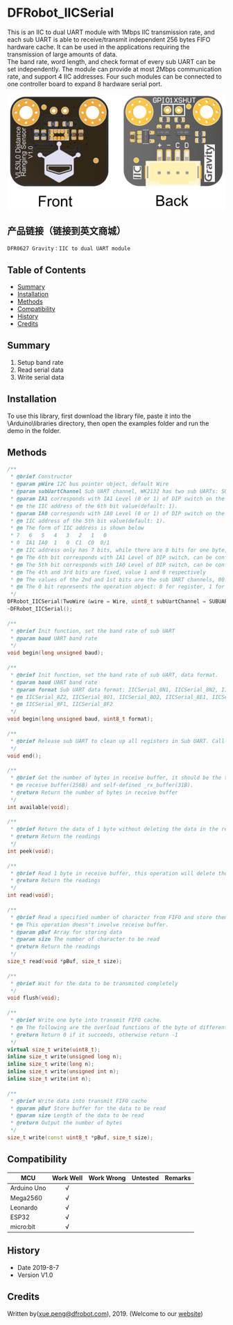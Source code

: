 # DFRobot_IICSerial
This is an IIC to dual UART module with 1Mbps IIC transmission rate, and each sub UART is able to receive/transmit independent 256 bytes FIFO hardware cache. It can be used in the applications requiring the transmission of large amounts of data. <br>
The band rate, word length, and check format of every sub UART can be set independently. The module can provide at most 2Mbps communication rate, and support 4 IIC addresses. Four such modules can be connected to one controller board to expand 8 hardware serial port. <br>

![正反面svg效果图](https://github.com/Arya11111/DFRobot_MCP23017/blob/master/resources/images/SEN0245svg1.png)


## 产品链接（链接到英文商城）
    DFR0627 Gravity：IIC to dual UART module
   
## Table of Contents

* [Summary](#summary)
* [Installation](#installation)
* [Methods](#methods)
* [Compatibility](#compatibility)
* [History](#history)
* [Credits](#credits)

## Summary
1. Setup band rate<br>
2. Read serial data<br>
3. Write serial data<br>

## Installation

To use this library, first download the library file, paste it into the \Arduino\libraries directory, then open the examples folder and run the demo in the folder.

## Methods

```C++
/**
 * @brief Constructor
 * @param pWire I2C bus pointer object, default Wire
 * @param subUartChannel Sub UART channel, WK2132 has two sub UARTs: SUBUART_CHANNEL_1 or SUBUART_CHANNEL_2
 * @param IA1 corresponds with IA1 Level (0 or 1) of DIP switch on the module, and is used for configuring 
 * @n the IIC address of the 6th bit value(default: 1).
 * @param IA0 corresponds with IA0 Level (0 or 1) of DIP switch on the module, and is used for configuring
 * @n IIC address of the 5th bit value(default: 1).
 * @n The form of IIC address is shown below
 * 7   6   5   4   3   2   1   0
 * 0  IA1 IA0  1   0  C1  C0  0/1
 * @n IIC address only has 7 bits, while there are 8 bits for one byte, so the extra one bit will be filled as 0. 
 * @n The 6th bit corresponds with IA1 Level of DIP switch, can be configured manually. 
 * @n The 5th bit corresponds with IA0 Level of DIP switch, can be configured manually. 
 * @n The 4th and 3rd bits are fixed, value 1 and 0 respectively
 * @n The values of the 2nd and 1st bits are the sub UART channels, 00 for sub UART 1, 01 for sub UART 2. 
 * @n The 0 bit represents the operation object: 0 for register, 1 for FIFO cache.
 */
DFRobot_IICSerial(TwoWire &wire = Wire, uint8_t subUartChannel = SUBUART_CHANNEL_1, uint8_t IA1 = 1, uint8_t IA0 = 1);
~DFRobot_IICSerial();

/**
 * @brief Init function, set the band rate of sub UART
 * @param baud UART band rate
 */
void begin(long unsigned baud);

/**
 * @brief Init function, set the band rate of sub UART, data format. 
 * @param baud UART band rate 
 * @param format Sub UART data format: IICSerial_8N1, IICSerial_8N2, IICSerial_8Z1
 * @n IICSerial_8Z2, IICSerial_8O1, IICSerial_8O2, IICSerial_8E1, IICSerial_8E2
 * @n IICSerial_8F1, IICSerial_8F2
 */
void begin(long unsigned baud, uint8_t format);

/**
 * @brief Release sub UART to clean up all registers in Sub UART. Call function begin() again to make it work.
 */
void end();

/**
 * @brief Get the number of bytes in receive buffer, it should be the total number of bytes in FIFO
 * @n receive buffer(256B) and self-defined _rx_buffer(31B).
 * @return Return the number of bytes in receive buffer 
 */
int available(void);

/**
 * @brief Return the data of 1 byte without deleting the data in the receive buffer
 * @return Return the readings
 */
int peek(void);

/**
 * @brief Read 1 byte in receive buffer, this operation will delete the data in the buffer.
 * @return Return the readings
 */
int read(void);

/**
 * @brief Read a specified number of character from FIFO and store them into a array. 
 * @n This operation doesn't involve receive buffer. 
 * @param pBuf Array for storing data 
 * @param size The number of character to be read
 * @return Return the readings
 */
size_t read(void *pBuf, size_t size);

/**
 * @brief Wait for the data to be transmited completely 
 */
void flush(void);

/**
 * @brief Write one byte into transmit FIFO cache.
 * @n The following are the overload functions of the byte of different data type. 
 * @return Return 0 if it succeeds, otherwise return -1
 */
virtual size_t write(uint8_t);
inline size_t write(unsigned long n);
inline size_t write(long n);
inline size_t write(unsigned int n);
inline size_t write(int n);

/**
 * @brief Write data into transmit FIFO cache 
 * @param pBuf Store buffer for the data to be read
 * @param size Length of the data to be read 
 * @return Output the number of bytes
 */
size_t write(const uint8_t *pBuf, size_t size);
```

## Compatibility

MCU                | Work Well    | Work Wrong   | Untested    | Remarks
------------------ | :----------: | :----------: | :---------: | -----
Arduino Uno        |      √       |              |             | 
Mega2560        |      √       |              |             | 
Leonardo        |      √       |              |             | 
ESP32         |      √       |              |             | 
micro:bit        |      √       |              |             | 

## History

- Date 2019-8-7
- Version V1.0

## Credits

Written by(xue.peng@dfrobot.com), 2019. (Welcome to our [website](https://www.dfrobot.com/))





